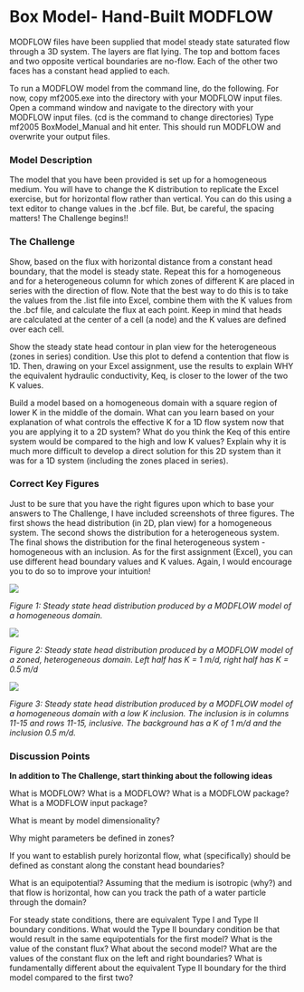 # Box Model- Hand-Built MODFLOW

MODFLOW files have been supplied that model steady state saturated flow through a 3D system.  The layers are flat lying.  The top and bottom faces and two opposite vertical boundaries are no-flow.  Each of the other two faces has a constant head applied to each.

To run a MODFLOW model from the command line, do the following.
For now, copy mf2005.exe into the directory with your MODFLOW input files.
Open a command window and navigate to the directory with your MODFLOW input files.  (cd is the command to change directories)
Type mf2005 BoxModel_Manual and hit enter.  This should run MODFLOW and overwrite your output files.

### Model Description
​The model that you have been provided is set up for a homogeneous medium.  You will have to change the K distribution to replicate the Excel exercise, but for horizontal flow rather than vertical.  You can do this using a text editor to change values in the .bcf file.  But, be careful, the spacing matters!  The Challenge begins!!

### The Challenge
Show, based on the flux with horizontal distance from a constant head boundary, that the model is steady state.  Repeat this for a homogeneous and for a heterogeneous column for which zones of different K are placed in series with the direction of flow.  Note that the best way to do this is to take the values from the .list file into Excel, combine them with the K values from the .bcf file, and calculate the flux at each point.  Keep in mind that heads are calculated at the center of a cell (a node) and the K values are defined over each cell.

Show the steady state head contour in plan view for the heterogeneous (zones in series) condition.  Use this plot to defend a contention that flow is 1D.  Then, drawing on your Excel assignment, use the results to explain WHY the equivalent hydraulic conductivity, Keq, is closer to the lower of the two K values.

Build a model based on a homogeneous domain with a square region of lower K in the middle of the domain.  What can you learn based on your explanation of what controls the effective K for a 1D flow system now that you are applying it to a 2D system?  What do you think the Keq of this entire system would be compared to the high and low K values?  Explain why it is much more difficult to develop a direct solution for this 2D system than it was for a 1D system (including the zones placed in series).  


### Correct Key Figures

Just to be sure that you have the right figures upon which to base your answers to The Challenge, I have included screenshots of three figures.  The first shows the head distribution (in 2D, plan view) for a homogeneous system.  The second shows the distribution for a heterogeneous system.  The final shows the distribution for the final heterogeneous system - homogeneous with an inclusion.  As for the first assignment (Excel), you can use different head boundary values and K values.  Again, I would encourage you to do so to improve your intuition!

![](homogeneous.jpg)

*Figure 1: Steady state head distribution produced by a MODFLOW model of a homogeneous domain.*

![](hetero_layer.jpg)

*Figure 2: Steady state head distribution produced by a MODFLOW model of a zoned, heterogeneous domain.  Left half has K = 1 m/d, right half has K = 0.5 m/d*

![](hetero_incl.jpg)

*Figure 3: Steady state head distribution produced by a MODFLOW model of a homogeneous domain with a low K inclusion.  The inclusion is in columns 11-15 and rows 11-15, inclusive.  The background has a K of 1 m/d and the inclusion 0.5 m/d.*


### Discussion Points
**In addition to The Challenge, start thinking about the following ideas**

What is MODFLOW?  What is a MODFLOW?  What is a MODFLOW package?  What is a MODFLOW input package?

What is meant by model dimensionality?

Why might parameters be defined in zones?

If you want to establish purely horizontal flow, what (specifically) should be defined as constant along the constant head boundaries?

What is an equipotential?  Assuming that the medium is isotropic (why?) and that flow is horizontal, how can you track the path of a water particle through the domain?

For steady state conditions, there are equivalent Type I and Type II boundary conditions.  What would the Type II boundary condition be that would result in the same equipotentials for the first model?  What is the value of the constant flux?  What about the second model?  What are the values of the constant flux on the left and right boundaries?  What is fundamentally different about the equivalent Type II boundary for the third model compared to the first two?
